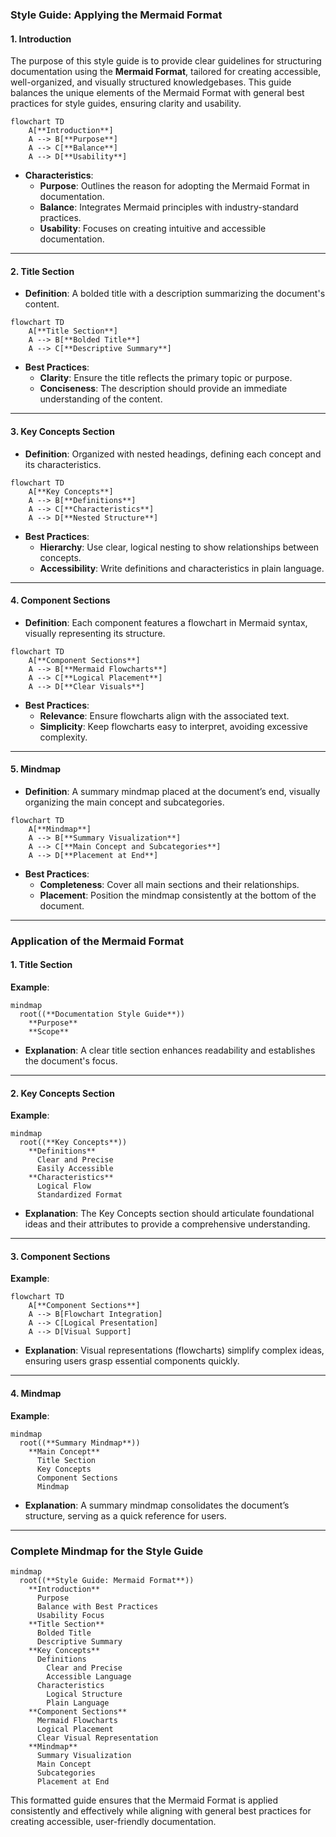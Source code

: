 ### **Style Guide: Applying the Mermaid Format**

#### **1. Introduction**

The purpose of this style guide is to provide clear guidelines for structuring documentation using the **Mermaid Format**, tailored for creating accessible, well-organized, and visually structured knowledgebases. This guide balances the unique elements of the Mermaid Format with general best practices for style guides, ensuring clarity and usability.

```mermaid
flowchart TD
    A[**Introduction**]
    A --> B[**Purpose**]
    A --> C[**Balance**]
    A --> D[**Usability**]
```

- **Characteristics**:
  - **Purpose**: Outlines the reason for adopting the Mermaid Format in documentation.
  - **Balance**: Integrates Mermaid principles with industry-standard practices.
  - **Usability**: Focuses on creating intuitive and accessible documentation.

---

#### **2. Title Section**

- **Definition**: A bolded title with a description summarizing the document's content.

```mermaid
flowchart TD
    A[**Title Section**]
    A --> B[**Bolded Title**]
    A --> C[**Descriptive Summary**]
```

- **Best Practices**:
  - **Clarity**: Ensure the title reflects the primary topic or purpose.
  - **Conciseness**: The description should provide an immediate understanding of the content.

---

#### **3. Key Concepts Section**

- **Definition**: Organized with nested headings, defining each concept and its characteristics.

```mermaid
flowchart TD
    A[**Key Concepts**]
    A --> B[**Definitions**]
    A --> C[**Characteristics**]
    A --> D[**Nested Structure**]
```

- **Best Practices**:
  - **Hierarchy**: Use clear, logical nesting to show relationships between concepts.
  - **Accessibility**: Write definitions and characteristics in plain language.

---

#### **4. Component Sections**

- **Definition**: Each component features a flowchart in Mermaid syntax, visually representing its structure.

```mermaid
flowchart TD
    A[**Component Sections**]
    A --> B[**Mermaid Flowcharts**]
    A --> C[**Logical Placement**]
    A --> D[**Clear Visuals**]
```

- **Best Practices**:
  - **Relevance**: Ensure flowcharts align with the associated text.
  - **Simplicity**: Keep flowcharts easy to interpret, avoiding excessive complexity.

---

#### **5. Mindmap**

- **Definition**: A summary mindmap placed at the document’s end, visually organizing the main concept and subcategories.

```mermaid
flowchart TD
    A[**Mindmap**]
    A --> B[**Summary Visualization**]
    A --> C[**Main Concept and Subcategories**]
    A --> D[**Placement at End**]
```

- **Best Practices**:
  - **Completeness**: Cover all main sections and their relationships.
  - **Placement**: Position the mindmap consistently at the bottom of the document.

---

### **Application of the Mermaid Format**

#### **1. Title Section**

**Example**:

```mermaid
mindmap
  root((**Documentation Style Guide**))
    **Purpose**
    **Scope**
```

- **Explanation**: A clear title section enhances readability and establishes the document's focus.

---

#### **2. Key Concepts Section**

**Example**:

```mermaid
mindmap
  root((**Key Concepts**))
    **Definitions**
      Clear and Precise
      Easily Accessible
    **Characteristics**
      Logical Flow
      Standardized Format
```

- **Explanation**: The Key Concepts section should articulate foundational ideas and their attributes to provide a comprehensive understanding.

---

#### **3. Component Sections**

**Example**:

```mermaid
flowchart TD
    A[**Component Sections**]
    A --> B[Flowchart Integration]
    A --> C[Logical Presentation]
    A --> D[Visual Support]
```

- **Explanation**: Visual representations (flowcharts) simplify complex ideas, ensuring users grasp essential components quickly.

---

#### **4. Mindmap**

**Example**:

```mermaid
mindmap
  root((**Summary Mindmap**))
    **Main Concept**
      Title Section
      Key Concepts
      Component Sections
      Mindmap
```

- **Explanation**: A summary mindmap consolidates the document’s structure, serving as a quick reference for users.

---

### **Complete Mindmap for the Style Guide**

```mermaid
mindmap
  root((**Style Guide: Mermaid Format**))
    **Introduction**
      Purpose
      Balance with Best Practices
      Usability Focus
    **Title Section**
      Bolded Title
      Descriptive Summary
    **Key Concepts**
      Definitions
        Clear and Precise
        Accessible Language
      Characteristics
        Logical Structure
        Plain Language
    **Component Sections**
      Mermaid Flowcharts
      Logical Placement
      Clear Visual Representation
    **Mindmap**
      Summary Visualization
      Main Concept
      Subcategories
      Placement at End
```

This formatted guide ensures that the Mermaid Format is applied consistently and effectively while aligning with general best practices for creating accessible, user-friendly documentation.
